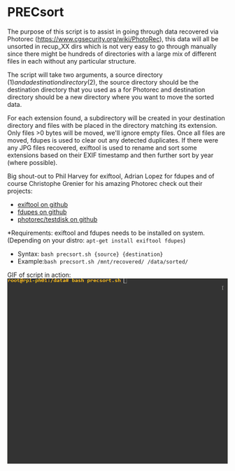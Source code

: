 # PRECsort
The purpose of this script is to assist in going through data recovered via Photorec (https://www.cgsecurity.org/wiki/PhotoRec), this data will all be unsorted in recup_XX dirs which is not very easy to go through manually since there might be hundreds of directories with a large mix of different files in each without any particular structure.
  

The script will take two arguments, a source directory ($1) and a destination directory ($2), the source directory should be the destination directory that you used as a for Photorec and destination directory should be a new directory where you want to move the sorted data.


For each extension found, a subdirectory will be created in your destination directory and files with be placed in the directory matching its extension. Only files >0 bytes will be moved, we'll ignore empty files. Once all files are moved, fdupes is used to clear out any detected duplicates. If there were any JPG files recovered, exiftool is used to rename and sort some extensions based on their EXIF timestamp and then further sort by year (where possible).

Big shout-out to Phil Harvey for exiftool, Adrian Lopez for fdupes and of course Christophe Grenier for his amazing Photorec check out their projects:
 - [exiftool on github](https://github.com/exiftool/exiftool) 
 - [fdupes on github](https://github.com/adrianlopezroche/fdupes)
 - [photorec/testdisk on github](https://github.com/cgsecurity/testdisk)


*Requirements: exiftool and fdupes needs to be installed on system. (Depending on your distro: ```apt-get install exiftool fdupes```)


 - Syntax: ```bash precsort.sh {source} {destination}```
 - Example:```bash precsort.sh /mnt/recovered/ /data/sorted/```  

GIF of script in action:
![](precsort2.gif)
